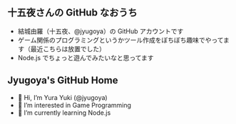 ## 十五夜さんの GitHub なおうち
- 結城由羅（十五夜、@jyugoya）の GitHub アカウントです
- ゲーム関係のプログラミングというかツール作成をぼちぼち趣味でやってます（最近こちらは放置でした）
- Node.js でちょっと遊んでみたいなと思ってます

## Jyugoya's GitHub Home
- 👋 Hi, I’m Yura Yuki (@jyugoya)
- 👀 I’m interested in Game Programming
- 🌱 I’m currently learning Node.js
